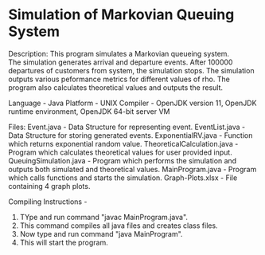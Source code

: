 # Simulation of Markovian Queuing System

Description:  This program simulates a Markovian queueing system.  
The simulation generates arrival and departure events.
After 100000 departures of customers from system, the simulation stops.
The simulation outputs various peformance metrics for different values of rho.
The program also calculates theoretical values and outputs the result. 

Language - Java
Platform - UNIX
Compiler - OpenJDK version 11, OpenJDK runtime environment, OpenJDK 64-bit server VM

Files:
Event.java - Data Structure for representing event.
EventList.java - Data Structure for storing generated events.
ExponentialRV.java - Function which returns exponential random value.
TheoreticalCalculation.java - Program which calculates theoretical values for user provided input.
QueuingSimulation.java - Program which performs the simulation and outputs both simulated and theoretical values.
MainProgram.java - Program which calls functions and starts the simulation.
Graph-Plots.xlsx - File containing 4 graph plots.

Compiling Instructions - 
1. TYpe and run command "javac MainProgram.java".
2. This command compiles all java files and creates class files.
3. Now type and run command "java MainProgram".
4. This will start the program.
